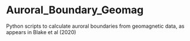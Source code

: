 # Auroral_Boundary_Geomag
Python scripts to calculate auroral boundaries from geomagnetic data, as appears in Blake et al (2020) 
